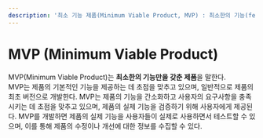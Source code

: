 ```yaml
---
description: '최소 기능 제품(Minimum Viable Product, MVP) : 최소한의 기능(features)만을 갖춘 제품'
---
```


# MVP (Minimum Viable Product)

MVP(Minimum Viable Product)는 **최소한의 기능만을 갖춘 제품**을 말한다. \
MVP는 제품의 기본적인 기능을 제공하는 데 초점을 맞추고 있으며, 일반적으로 제품의 최초 버전으로 개발한다. MVP는 제품의 기능을 간소화하고 사용자의 요구사항을 충족시키는 데 초점을 맞추고 있으며, 제품의 실제 기능을 검증하기 위해 사용자에게 제공된다. MVP를 개발하면 제품의 실제 기능을 사용자들이 실제로 사용하면서 테스트할 수 있으며, 이를 통해 제품의 수정이나 개선에 대한 정보를 수집할 수 있다.

## &#x20;<a href="#1f42" id="1f42"></a>

